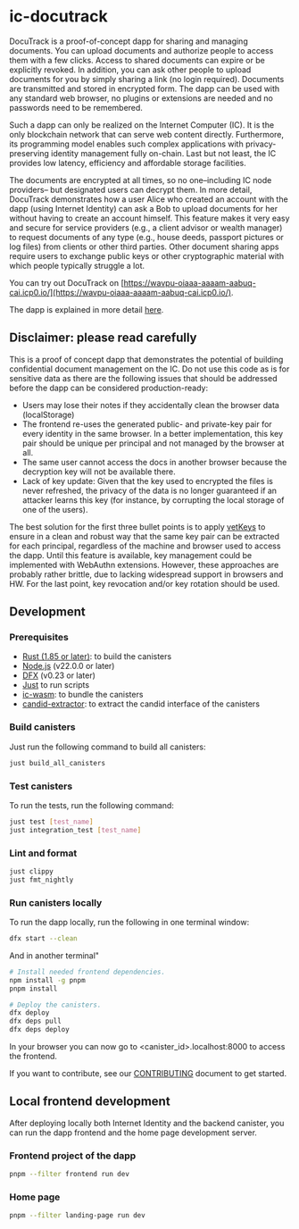 # ic-docutrack

DocuTrack is a proof-of-concept dapp for sharing and managing documents. You can upload documents and authorize people to access them with a few clicks. Access to shared documents can expire or be explicitly revoked. In addition, you can ask other people to upload documents for you by simply sharing a link (no login required). Documents are transmitted and stored in encrypted form. The dapp can be used with any standard web browser, no plugins or extensions are needed and no passwords need to be remembered.

Such a dapp can only be realized on the Internet Computer (IC). It is the only blockchain network that can serve web content directly. Furthermore, its programming model enables such complex applications with privacy-preserving identity management fully on-chain. Last but not least, the IC provides low latency, efficiency and affordable storage facilities.

The documents are encrypted at all times, so no one–including IC node providers– but designated users can decrypt them.
In more detail, DocuTrack demonstrates how a user Alice who created an account with the dapp (using Internet Identity) can ask a Bob to upload documents for her without having to create an account himself.
This feature makes it very easy and secure for service providers (e.g., a client advisor or wealth manager) to request documents of any type (e.g., house deeds, passport pictures or log files) from clients or other third parties.
Other document sharing apps require users to exchange public keys or other cryptographic material with which people typically struggle a lot.

You can try out DocuTrack on [https://wavpu-oiaaa-aaaam-aabuq-cai.icp0.io/](https://wavpu-oiaaa-aaaam-aabuq-cai.icp0.io/).

The dapp is explained in more detail [here](./documentation.pdf).

## Disclaimer: please read carefully

This is a proof of concept dapp that demonstrates the potential of building confidential document management on the IC. Do not use this code as is for sensitive data as there are the following issues that should be addressed before the dapp can be considered production-ready:

- Users may lose their notes if they accidentally clean the browser data (localStorage)
- The frontend re-uses the generated public- and private-key pair for every identity in the same browser. In a better implementation, this key pair should be unique per principal and not managed by the browser at all.
- The same user cannot access the docs in another browser because the decryption key will not be available there.
- Lack of key update: Given that the key used to encrypted the files is never refreshed, the privacy of the data is no longer guaranteed if an attacker learns this key (for instance, by corrupting the local storage of one of the users).

The best solution for the first three bullet points is to apply [vetKeys](https://internetcomputer.org/blog/features/vetkey-primer/) to ensure in a clean and robust way that the same key pair can be extracted for each principal, regardless of the machine and browser used to access the dapp. Until this feature is available, key management could be implemented with WebAuthn extensions. However, these approaches are probably rather brittle, due to lacking widespread support in browsers and HW. For the last point, key revocation and/or key rotation should be used.

## Development

### Prerequisites

- [Rust (1.85 or later)](https://rustup.rs/): to build the canisters
- [Node.js](https://nodejs.org/en/) (v22.0.0 or later)
- [DFX](https://internetcomputer.org/docs/building-apps/getting-started/install) (v0.23 or later)
- [Just](https://just.systems/) to run scripts
- [ic-wasm](https://github.com/dfinity/ic-wasm): to bundle the canisters
- [candid-extractor](https://github.com/dfinity/candid-extractor): to extract the candid interface of the canisters

### Build canisters

Just run the following command to build all canisters:

```sh
just build_all_canisters
```

### Test canisters

To run the tests, run the following command:

```sh
just test [test_name]
just integration_test [test_name]
```

### Lint and format

```sh
just clippy
just fmt_nightly
```

### Run canisters locally

To run the dapp locally, run the following in one terminal window:

```sh
dfx start --clean
```

And in another terminal"

```sh
# Install needed frontend dependencies.
npm install -g pnpm
pnpm install

# Deploy the canisters.
dfx deploy
dfx deps pull
dfx deps deploy
```

In your browser you can now go to <canister_id>.localhost:8000 to access the frontend.

If you want to contribute, see our [CONTRIBUTING](.github/CONTRIBUTING.md) document to get started.

## Local frontend development

After deploying locally both Internet Identity and the backend canister, you can run the dapp frontend and the home page development server.

### Frontend project of the dapp

```sh
pnpm --filter frontend run dev
```

### Home page

```sh
pnpm --filter landing-page run dev
```
